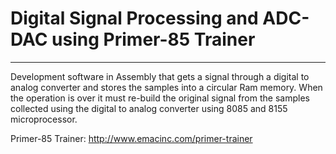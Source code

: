 Digital Signal Processing and ADC-DAC using Primer-85 Trainer
==============================================================

****************************************************************************

Development software in Assembly that gets a signal through a digital to 
analog converter and stores the samples into a circular Ram memory. 
When the operation is over it must re-build the original signal from the 
samples collected using the digital to analog converter using 8085 and 8155 microprocessor.

Primer-85 Trainer: http://www.emacinc.com/primer-trainer
